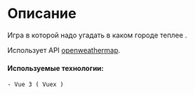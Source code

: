 
# Описание
Игра в которой надо угадать в каком городе теплее .

Использует API [openweathermap](https://openweathermap.org/api).



#### Используемые технологии:
```
- Vue 3 ( Vuex )
```
